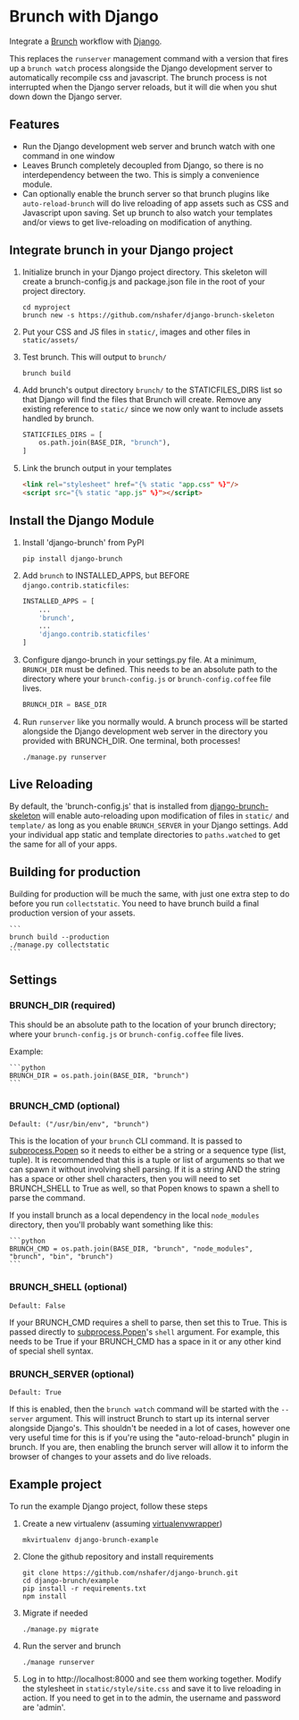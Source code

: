 Brunch with Django
==================

Integrate a [Brunch](http://brunch.io/) workflow with [Django](https://www.djangoproject.com/).

This replaces the `runserver` management command with a version that fires up a `brunch watch` process alongside the
Django development server to automatically recompile css and javascript. The brunch process is not interrupted when
the Django server reloads, but it will die when you shut down down the Django server.


Features
--------

- Run the Django development web server and brunch watch with one command in one window
- Leaves Brunch completely decoupled from Django, so there is no interdependency between the two. This is simply a
convenience module.
- Can optionally enable the brunch server so that brunch plugins like `auto-reload-brunch` will do live reloading of
app assets such as CSS and Javascript upon saving. Set up brunch to also watch your templates and/or views to get
live-reloading on modification of anything.


Integrate brunch in your Django project
---------------------------------------

1. Initialize brunch in your Django project directory. This skeleton will create a brunch-config.js and package.json
file in the root of your project directory.

    ```
    cd myproject
    brunch new -s https://github.com/nshafer/django-brunch-skeleton
    ```

2. Put your CSS and JS files in `static/`, images and other files in `static/assets/`

3. Test brunch. This will output to `brunch/`

    ```
    brunch build
    ```

4. Add brunch's output directory `brunch/` to the STATICFILES_DIRS list so that Django will find the files that Brunch
will create. Remove any existing reference to `static/` since we now only want to include assets handled by brunch.

    ```python
    STATICFILES_DIRS = [
        os.path.join(BASE_DIR, "brunch"),
    ]
    ```

5. Link the brunch output in your templates

    ```html
    <link rel="stylesheet" href="{% static "app.css" %}"/>
    <script src="{% static "app.js" %}"></script>
    ```


Install the Django Module
-------------------------

1. Install 'django-brunch' from PyPI

    ```
    pip install django-brunch
    ```
    
2. Add `brunch` to INSTALLED_APPS, but BEFORE `django.contrib.staticfiles`:

    ```python
    INSTALLED_APPS = [
        ...
        'brunch',
        ...
        'django.contrib.staticfiles'
    ]
    ```

3. Configure django-brunch in your settings.py file. At a minimum, `BRUNCH_DIR` must be defined. This needs to be an
absolute path to the directory where your `brunch-config.js` or `brunch-config.coffee` file lives.

    ```python
    BRUNCH_DIR = BASE_DIR
    ```
    
4. Run `runserver` like you normally would. A brunch process will be started alongside the Django development web server
in the directory you provided with BRUNCH_DIR. One terminal, both processes!

    ```
    ./manage.py runserver
    ```


Live Reloading
--------------

By default, the 'brunch-config.js' that is installed from
[django-brunch-skeleton](https://github.com/nshafer/django-brunch-skeleton)
will enable auto-reloading upon modification of files in `static/` and `template/` as long as you enable
`BRUNCH_SERVER` in your Django settings.
Add your individual app static and template directories to `paths.watched` to get the same for all of your apps.


Building for production
-----------------------

Building for production will be much the same, with just one extra step to do before you run `collectstatic`. You need
to have brunch build a final production version of your assets.

    ```
    brunch build --production
    ./manage.py collectstatic
    ```


Settings
--------

### BRUNCH_DIR (required)

This should be an absolute path to the location of your brunch directory; where your `brunch-config.js` or
`brunch-config.coffee` file lives.

Example:

    ```python
    BRUNCH_DIR = os.path.join(BASE_DIR, "brunch")
    ```

### BRUNCH_CMD (optional)

    Default: ("/usr/bin/env", "brunch")

This is the location of your `brunch` CLI command. It is passed to
[subprocess.Popen](https://docs.python.org/3.4/library/subprocess.html#popen-constructor) so it needs to either be a
string or a sequence type (list, tuple). It is recommended that this is a tuple or list of arguments so that
we can spawn it without involving shell parsing. If it is a string AND the string has a space or other shell characters,
then you will need to set BRUNCH_SHELL to True as well, so that Popen knows to spawn a shell to parse the command.

If you install brunch as a local dependency in the local `node_modules` directory, then you'll probably want something
like this:

    ```python
    BRUNCH_CMD = os.path.join(BASE_DIR, "brunch", "node_modules", "brunch", "bin", "brunch")
    ```

### BRUNCH_SHELL (optional)

    Default: False

If your BRUNCH_CMD requires a shell to parse, then set this to True. This is passed directly to
[subprocess.Popen](https://docs.python.org/3.4/library/subprocess.html#popen-constructor)'s `shell` argument. For
example, this needs to be True if your BRUNCH_CMD has a space in it or any other kind of special shell syntax.

### BRUNCH_SERVER (optional)

    Default: True

If this is enabled, then the `brunch watch` command will be started with the `--server` argument. This will instruct
Brunch to start up its internal server alongside Django's. This shouldn't be needed in a lot of cases, however one very
useful time for this is if you're using the "auto-reload-brunch" plugin in brunch. If you are, then enabling the brunch
server will allow it to inform the browser of changes to your assets and do live reloads.


Example project
---------------

To run the example Django project, follow these steps

1. Create a new virtualenv (assuming [virtualenvwrapper](https://virtualenvwrapper.readthedocs.org/en/latest/))

    ```
    mkvirtualenv django-brunch-example
    ```

2. Clone the github repository and install requirements

    ```
    git clone https://github.com/nshafer/django-brunch.git
    cd django-brunch/example
    pip install -r requirements.txt
    npm install
    ```

3. Migrate if needed

    ```
    ./manage.py migrate
    ```

4. Run the server and brunch

    ```
    ./manage runserver
    ```

5. Log in to http://localhost:8000 and see them working together. Modify the stylesheet in `static/style/site.css` and
save it to live reloading in action. If you need to get in to the admin, the username and password are 'admin'.

